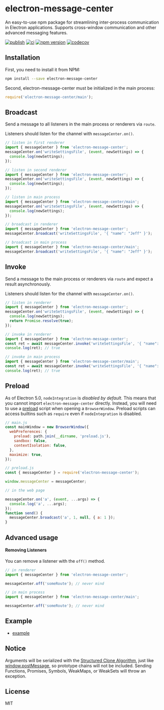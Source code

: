 # electron-message-center

An easy-to-use npm package for streamlining inter-process communication in Electron applications. Supports cross-window communication and other advanced messaging features.

[![publish](https://github.com/meteor199/electron-message-center/actions/workflows/npm-publish.yml/badge.svg)](https://github.com/meteor199/electron-message-center/actions/workflows/npm-publish.yml)
[![ci](https://github.com/meteor199/electron-message-center/actions/workflows/ci.yml/badge.svg)](https://github.com/meteor199/electron-message-center/actions/workflows/ci.yml)
[![npm version](https://badge.fury.io/js/electron-message-center.svg)](https://badge.fury.io/js/electron-message-center)
[![codecov](https://codecov.io/gh/meteor199/electron-message-center/branch/main/graph/badge.svg)](https://codecov.io/gh/meteor199/electron-message-center)

## Installation

First, you need to install it from NPM:

```sh
npm install --save electron-message-center
```

Second, electron-message-center must be initialized in the main process:

```js
require('electron-message-center/main');
```

## Broadcast

Send a message to all listeners in the main process or renderers via `route`.

Listeners should listen for the channel with `messageCenter.on()`.

```js
// listen in first renderer
import { messageCenter } from 'electron-message-center';
messageCenter.on('writeSettingsFile', (event, newSettings) => {
  console.log(newSettings);
});

// listen in second renderer
import { messageCenter } from 'electron-message-center';
messageCenter.on('writeSettingsFile', (event, newSettings) => {
  console.log(newSettings);
});

// listen in main process
import { messageCenter } from 'electron-message-center/main';
messageCenter.on('writeSettingsFile', (event, newSettings) => {
  console.log(newSettings);
});

// broadcast in renderer
import { messageCenter } from 'electron-message-center';
messageCenter.broadcast('writeSettingsFile', '{ "name": "Jeff" }');

// broadcast in main process
import { messageCenter } from 'electron-message-center/main';
messageCenter.broadcast('writeSettingsFile', '{ "name": "Jeff" }');
```

## Invoke

Send a message to the main process or renderers via `route` and expect a result asynchronously.

Listeners should listen for the channel with `messageCenter.on()`.

```js
// listen in renderer
import { messageCenter } from 'electron-message-center';
messageCenter.on('writeSettingsFile', (event, newSettings) => {
  console.log(newSettings);
  return Promise.resolve(true);
});

// invoke in renderer
import { messageCenter } from 'electron-message-center';
const ret = await messageCenter.invoke('writeSettingsFile', '{ "name": "Jeff" }');
console.log(ret); // true

// invoke in main process
import { messageCenter } from 'electron-message-center/main';
const ret = await messageCenter.invoke('writeSettingsFile', '{ "name": "Jeff" }');
console.log(ret); // true
```

## Preload

As of Electron 5.0, `nodeIntegration` is _disabled by default._ This means that you cannot import `electron-message-center` directly. Instead, you will need to use a [preload](https://www.electronjs.org/docs/api/browser-window) script when opening a `BrowserWindow`. Preload scripts can access builtins such as `require` even if `nodeIntegration` is disabled.

```js
// main.js
const mainWindow = new BrowserWindow({
  webPreferences: {
    preload: path.join(__dirname, 'preload.js'),
    sandbox: false,
    contextIsolation: false,
  },
  maximize: true,
});
```

```js
// preload.js
const { messageCenter } = require('electron-message-center');

window.messageCenter = messageCenter;
```

```js
// in the web page

messageCenter.on('a', (event, ...args) => {
  console.log('a', ...args);
});
function send() {
  messageCenter.broadcast('a', 1, null, { a: 1 });
}
```

## Advanced usage

#### Removing Listeners

You can remove a listener with the `off()` method.

```js
// in renderer
import { messageCenter } from 'electron-message-center';

messageCenter.off('someRoute'); // never mind

// in main process
import { messageCenter } from 'electron-message-center/main';

messageCenter.off('someRoute'); // never mind
```

## Example

- [example](https://github.com/meteor199/electron-message-center/tree/main/packages/example)

## Notice

Arguments will be serialized with the [Structured Clone Algorithm](https://developer.mozilla.org/en-US/docs/Web/API/Web_Workers_API/Structured_clone_algorithm), just like [window.postMessage](https://developer.mozilla.org/en-US/docs/Web/API/Window/postMessage), so prototype chains will not be included. Sending Functions, Promises, Symbols, WeakMaps, or WeakSets will throw an exception.

## License

MIT
